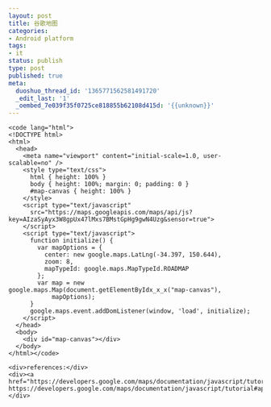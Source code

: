 ```yaml
---
layout: post
title: 谷歌地图
categories:
- Android platform
tags:
- it
status: publish
type: post
published: true
meta:
  duoshuo_thread_id: '1365771562581491720'
  _edit_last: '1'
  _oembed_7e039f35f0725ce818855b62108d415d: '{{unknown}}'
---
```

    <code lang="html">
    <!DOCTYPE html>
    <html>
      <head>
        <meta name="viewport" content="initial-scale=1.0, user-scalable=no" />
        <style type="text/css">
          html { height: 100% }
          body { height: 100%; margin: 0; padding: 0 }
          #map-canvas { height: 100% }
        </style>
        <script type="text/javascript"
          src="https://maps.googleapis.com/maps/api/js?key=AIzaSyAyx3W8gpUx47lMxs7BMstGpHg9gwN4Uzg&sensor=true">
        </script>
        <script type="text/javascript">
          function initialize() {
            var mapOptions = {
              center: new google.maps.LatLng(-34.397, 150.644),
              zoom: 8,
              mapTypeId: google.maps.MapTypeId.ROADMAP
            };
            var map = new google.maps.Map(document.getElementByIdx_x_x("map-canvas"),
                mapOptions);
          }
          google.maps.event.addDomListener(window, 'load', initialize);
        </script>
      </head>
      <body>
        <div id="map-canvas"></div>
      </body>
    </html></code>

    <div>references:</div>
    <div><a href="https://developers.google.com/maps/documentation/javascript/tutorial#api_key">
    https://developers.google.com/maps/documentation/javascript/tutorial#api_key</a></div>
